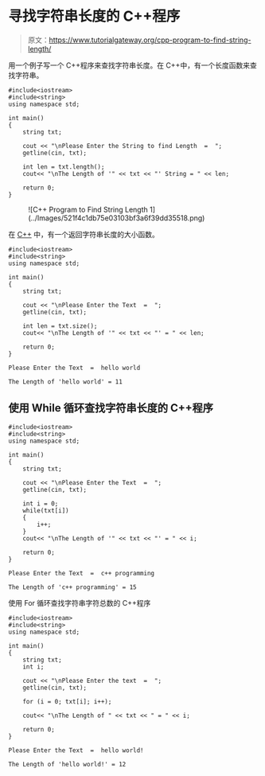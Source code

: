 # 寻找字符串长度的 C++程序

> 原文：<https://www.tutorialgateway.org/cpp-program-to-find-string-length/>

用一个例子写一个 C++程序来查找字符串长度。在 C++中，有一个长度函数来查找字符串。

```
#include<iostream>
#include<string>
using namespace std;

int main()
{
	string txt;

	cout << "\nPlease Enter the String to find Length  =  ";
	getline(cin, txt);

	int len = txt.length();
	cout<< "\nThe Length of '" << txt << "' String = " << len;

 	return 0;
}
```

<figure class="wp-block-image size-large">![C++ Program to Find String Length 1](../Images/521f4c1db75e03103bf3a6f39dd35518.png)</figure>

在 [C++](https://www.tutorialgateway.org/cpp-programs/) 中，有一个返回字符串长度的大小函数。

```
#include<iostream>
#include<string>
using namespace std;

int main()
{
	string txt;

	cout << "\nPlease Enter the Text  =  ";
	getline(cin, txt);

	int len = txt.size();
	cout<< "\nThe Length of '" << txt << "' = " << len;

 	return 0;
}
```

```
Please Enter the Text  =  hello world

The Length of 'hello world' = 11
```

## 使用 While 循环查找字符串长度的 C++程序

```
#include<iostream>
#include<string>
using namespace std;

int main()
{
	string txt;

	cout << "\nPlease Enter the Text  =  ";
	getline(cin, txt);

	int i = 0;
	while(txt[i])
	{
		i++;
	}
	cout<< "\nThe Length of '" << txt << "' = " << i;

 	return 0;
}
```

```
Please Enter the Text  =  c++ programming

The Length of 'c++ programming' = 15
```

使用 For 循环查找字符串字符总数的 C++程序

```
#include<iostream>
#include<string>
using namespace std;

int main()
{
	string txt;
	int i;

	cout << "\nPlease Enter the text  =  ";
	getline(cin, txt);

	for (i = 0; txt[i]; i++);

	cout<< "\nThe Length of " << txt << " = " << i;

 	return 0;
}
```

```
Please Enter the Text  =  hello world!

The Length of 'hello world!' = 12
```